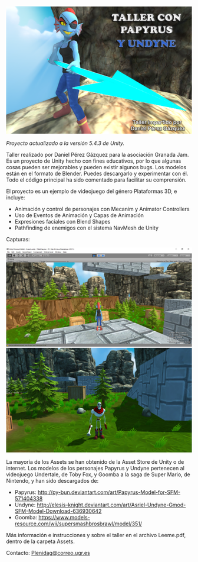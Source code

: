 ![Presentación](https://github.com/NestorsImagination/Taller-con-Papyrus/raw/master/Capturas/UndyneCartel.png)

_Proyecto actualizado a la versión 5.4.3 de Unity._

Taller realizado por Daniel Pérez Gázquez para la asociación Granada Jam. Es un proyecto de Unity hecho con fines educativos, por lo que algunas cosas pueden ser mejorables y pueden existir algunos bugs. Los modelos están en el formato de Blender. Puedes descargarlo y experimentar con él. Todo el código principal ha sido comentado para facilitar su comprensión.

El proyecto es un ejemplo de videojuego del género Plataformas 3D, e incluye:

* Animación y control de personajes con Mecanim y Animator Controllers
* Uso de Eventos de Animación y Capas de Animación
* Expresiones faciales con Blend Shapes
* Pathfinding de enemigos con el sistema NavMesh de Unity

Capturas:

![Presentación](https://github.com/NestorsImagination/Taller-con-Papyrus/raw/master/Capturas/CapturaU.jpg)
![Presentación](https://github.com/NestorsImagination/Taller-con-Papyrus/raw/master/Capturas/CapturaP.png)

La mayoría de los Assets se han obtenido de la Asset Store de Unity o de internet. Los modelos de los personajes Papyrus y Undyne pertenecen al videojuego Undertale, de Toby Fox, y Goomba a la saga de Super Mario, de Nintendo, y han sido descargados de:

* Papyrus: http://py-bun.deviantart.com/art/Papyrus-Model-for-SFM-571404338
* Undyne: http://elesis-knight.deviantart.com/art/Asriel-Undyne-Gmod-SFM-Model-Download-636930642
* Goomba: https://www.models-resource.com/wii/supersmashbrosbrawl/model/351/

Más información e instrucciones y sobre el taller en el archivo Leeme.pdf, dentro de la carpeta Assets.

Contacto: Plenidag@correo.ugr.es